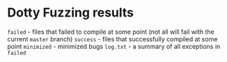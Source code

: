 # Dotty Fuzzing results

`failed` - files that failed to compile at some point (not all will fail with the current `master` branch)
`success` - files that successfully compiled at some point
`minimized` - minimized bugs
`log.txt` - a summary of all exceptions in `failed`
